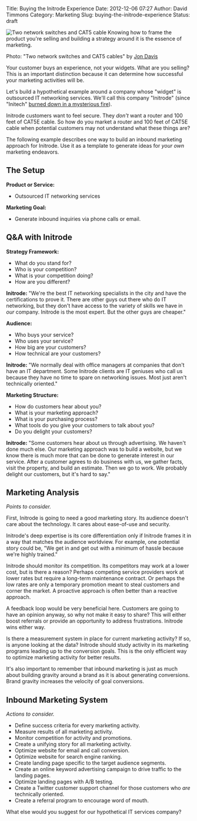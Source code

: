 Title: Buying the Initrode Experience
Date: 2012-12-06 07:27
Author: David Timmons
Category: Marketing
Slug: buying-the-initrode-experience
Status: draft

![Two network switches and CAT5 cable][1]
<span class="img-caption">
  Knowing how to frame the product you're selling and building a strategy
  around it is the essence of marketing.

  Photo: "Two network switches and CAT5 cables" by [Jon Davis][2]
</span>

Your customer buys an experience, not your widgets. What are you
selling? This is an important distinction because it can determine how
successful your marketing activities will be.

Let's build a hypothetical example around a company whose "widget" is
outsourced IT networking services. We'll call this company "Initrode"
(since "Initech" [burned down in a mysterious fire][3]).

Initrode customers want to feel secure. They *don't* want a router and
100 feet of CAT5E cable. So how do you market a router and 100 feet of
CAT5E cable when potential customers may not understand what these
things are?

The following example describes one way to build an inbound marketing
approach for Initrode. Use it as a template to generate ideas for *your
own* marketing endeavors.

## The Setup

**Product or Service:**
-   Outsourced IT networking services

**Marketing Goal:**
-   Generate inbound inquiries via phone calls or email.

## Q&A with Initrode

**Strategy Framework:**
-   What do you stand for?
-   Who is your competition?
-   What is your competition doing?
-   How are you different?

**Initrode:** "We're the best IT networking specialists in the city and
have the certifications to prove it. There are other guys out there who
do IT networking, but they don't have access to the variety of skills we
have in *our* company. Initrode is the most expert. But the other guys
are cheaper."

**Audience:**
-   Who buys your service?
-   Who uses your service?
-   How big are your customers?
-   How technical are your customers?

**Initrode:** "We normally deal with office managers at companies that
don't have an IT department. Some Initrode clients are IT geniuses who
call us because they have no time to spare on networking issues. Most
just aren't technically oriented."

**Marketing Structure:**
-   How do customers hear about you?
-   What is your marketing approach?
-   What is your purchasing process?
-   What tools do you give your customers to talk about you?
-   Do you delight your customers?

**Initrode:** "Some customers hear about us through advertising. We
haven't done much else. Our marketing approach was to build a website,
but we know there is much more that can be done to generate interest in
our service. After a customer agrees to do business with us, we gather
facts, visit the property, and build an estimate. Then we go to work. We
probably delight our customers, but it's hard to say."

## Marketing Analysis

*Points to consider.*

First, Initrode is going to need a good marketing story. Its audience
doesn't care about the technology. It cares about ease-of-use and
security.

Initrode's deep expertise is its core differentiation only if Initrode
frames it in a way that matches the audience worldview. For example, one
potential story could be, "We get in and get out with a minimum of
hassle because we're highly trained."

Initrode should monitor its competition. Its competitors may work at a
lower cost, but is there a reason? Perhaps competing service providers
work at lower rates but require a long-term maintenance contract. Or
perhaps the low rates are only a temporary promotion meant to steal
customers and corner the market. A proactive approach is often better
than a reactive approach.

A feedback loop would be very beneficial here. Customers are going to
have an opinion anyway, so why not make it easy to share? This will
either boost referrals or provide an opportunity to address
frustrations. Initrode wins either way.

Is there a measurement system in place for current marketing activity?
If so, is anyone looking at the data? Initrode should study activity in
its marketing programs leading up to the conversion goals. This is the
only efficient way to optimize marketing activity for better results.

It's also important to remember that inbound marketing is just as much
about building gravity around a brand as it is about generating
conversions. Brand gravity increases the velocity of goal conversions.

## Inbound Marketing System

*Actions to consider.*
-   Define success criteria for every marketing activity.
-   Measure results of all marketing activity.
-   Monitor competition for activity and promotions.
-   Create a unifying story for all marketing activity.
-   Optimize website for email and call conversion.
-   Optimize website for search engine ranking.
-   Create landing page specific to the target audience segments.
-   Create an online keyword advertising campaign to drive traffic to
    the landing pages.
-   Optimize landing pages with A/B testing.
-   Create a Twitter customer support channel for those customers who
    *are* technically oriented.
-   Create a referral program to encourage word of mouth.

What else would you suggest for our hypothetical IT services company?


[1]: {filename}/images/2012/12/buying-the-initrode-experience0.jpg
  "This is not a network switch. It is ease-of-use and security."

[2]: http://commons.wikimedia.org/wiki/File:Network_switches.jpg
  "View the original photo on Wikimedia Commons."

[3]: http://www.imdb.com/title/tt0151804/plotsummary
  "Click here to read more about Office Space."
